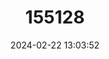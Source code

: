 ---
title: "155128"
category: "Caulolatilus cyanops"
draft: false
date: 2024-02-22 13:03:52
languages:
  English: ["Ocean Whitefish", "Whitey", "Whitney", "Blackline Tilefish"]
  Spanish; Castilian: ["Blanquilla", "Blanquillo", "Blanquillo Raya Negra", "Domingo", "Lismonero", "Paleta", "Paleta Lista Negra", "Tumba"]
  Polish: ["Latilus niebieskawy"]
  French: ["Tile à Raie Noire"]
---